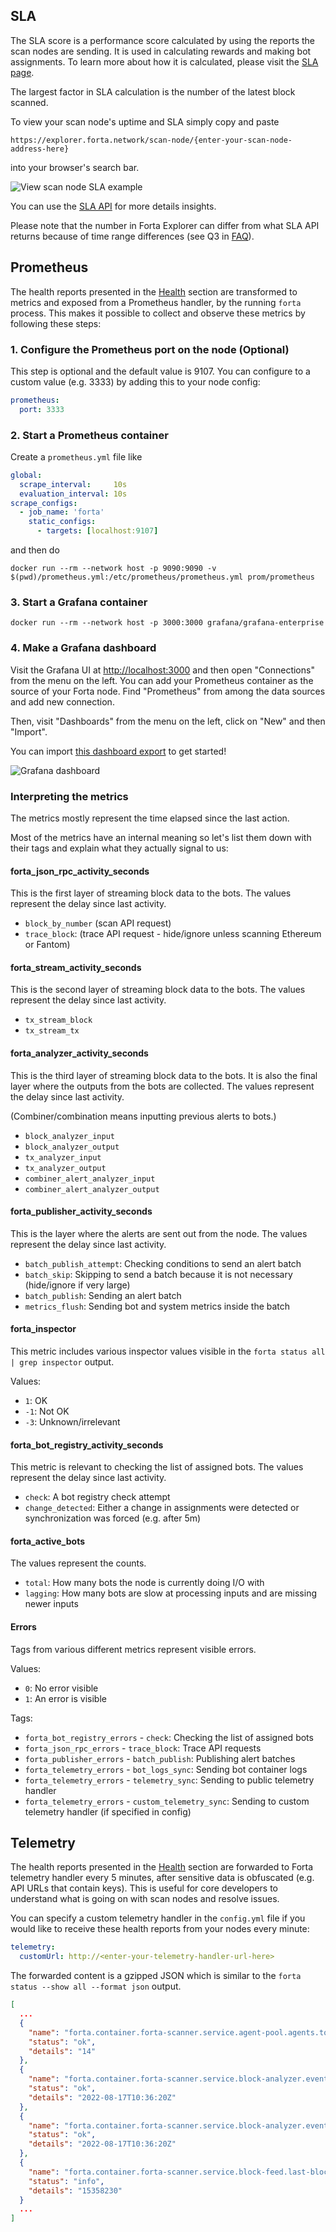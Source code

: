 ## SLA

The SLA score is a performance score calculated by using the reports the scan nodes are sending. It is used in calculating rewards and making bot assignments. To learn more about how it is calculated, please visit the [SLA page](../sla.md).

The largest factor in SLA calculation is the number of the latest block scanned.

To view your scan node's uptime and SLA simply copy and paste

```
https://explorer.forta.network/scan-node/{enter-your-scan-node-address-here}
```

into your browser's search bar.

![View scan node SLA example](../scan-node-view.png)

You can use the [SLA API](sla-api.md) for more details insights.

Please note that the number in Forta Explorer can differ from what SLA API returns because of time range differences (see Q3 in [FAQ](faq.md)).

## Prometheus

The health reports presented in the [Health](troubleshoot.md#health) section are transformed to metrics and exposed from a Prometheus handler, by the running `forta` process. This makes it possible to collect and observe these metrics by following these steps:

### 1. Configure the Prometheus port on the node (Optional)

This step is optional and the default value is 9107. You can configure to a custom value (e.g. 3333) by adding this to your node config:

```yaml
prometheus:
  port: 3333
```

### 2. Start a Prometheus container

Create a `prometheus.yml` file like

```yaml
global:
  scrape_interval:     10s
  evaluation_interval: 10s
scrape_configs:
  - job_name: 'forta'
    static_configs:
      - targets: [localhost:9107]
```

and then do

```
docker run --rm --network host -p 9090:9090 -v $(pwd)/prometheus.yml:/etc/prometheus/prometheus.yml prom/prometheus
```

### 3. Start a Grafana container

```
docker run --rm --network host -p 3000:3000 grafana/grafana-enterprise
```

### 4. Make a Grafana dashboard

Visit the Grafana UI at [http://localhost:3000](http://localhost:3000) and then open "Connections" from the menu on the left. You can add your Prometheus container as the source of your Forta node. Find "Prometheus" from among the data sources and add new connection.

Then, visit "Dashboards" from the menu on the left, click on "New" and then "Import".

You can import [this dashboard export](https://github.com/forta-network/forta-node/blob/master/grafana-dashboard.json) to get started!

![Grafana dashboard](./images/grafana.png)

### Interpreting the metrics

The metrics mostly represent the time elapsed since the last action.

Most of the metrics have an internal meaning so let's list them down with their tags and explain what they actually signal to us:

#### forta_json_rpc_activity_seconds

This is the first layer of streaming block data to the bots. The values represent the delay since last activity.

- `block_by_number` (scan API request)
- `trace_block`: (trace API request - hide/ignore unless scanning Ethereum or Fantom)

#### forta_stream_activity_seconds

This is the second layer of streaming block data to the bots. The values represent the delay since last activity.

- `tx_stream_block`
- `tx_stream_tx`

#### forta_analyzer_activity_seconds

This is the third layer of streaming block data to the bots. It is also the final layer where the outputs from the bots are collected. The values represent the delay since last activity.

(Combiner/combination means inputting previous alerts to bots.)

- `block_analyzer_input`
- `block_analyzer_output`
- `tx_analyzer_input`
- `tx_analyzer_output`
- `combiner_alert_analyzer_input`
- `combiner_alert_analyzer_output`

#### forta_publisher_activity_seconds

This is the layer where the alerts are sent out from the node. The values represent the delay since last activity.

- `batch_publish_attempt`: Checking conditions to send an alert batch
- `batch_skip`: Skipping to send a batch because it is not necessary (hide/ignore if very large)
- `batch_publish`: Sending an alert batch
- `metrics_flush`: Sending bot and system metrics inside the batch

#### forta_inspector

This metric includes various inspector values visible in the `forta status all | grep inspector` output.

Values:

- `1`: OK
- `-1`: Not OK
- `-3`: Unknown/irrelevant

#### forta_bot_registry_activity_seconds

This metric is relevant to checking the list of assigned bots. The values represent the delay since last activity.

- `check`: A bot registry check attempt
- `change_detected`: Either a change in assignments were detected or synchronization was forced (e.g. after 5m)

#### forta_active_bots

The values represent the counts.

- `total`: How many bots the node is currently doing I/O with
- `lagging`: How many bots are slow at processing inputs and are missing newer inputs

#### Errors

Tags from various different metrics represent visible errors.

Values:

- `0`: No error visible
- `1`: An error is visible

Tags:

- `forta_bot_registry_errors` - `check`: Checking the list of assigned bots
- `forta_json_rpc_errors` - `trace_block`: Trace API requests
- `forta_publisher_errors` - `batch_publish`: Publishing alert batches
- `forta_telemetry_errors` - `bot_logs_sync`: Sending bot container logs
- `forta_telemetry_errors` - `telemetry_sync`: Sending to public telemetry handler
- `forta_telemetry_errors` - `custom_telemetry_sync`: Sending to custom telemetry handler (if specified in config)

## Telemetry

The health reports presented in the [Health](troubleshoot.md#health) section are forwarded to Forta telemetry handler every 5 minutes, after sensitive data is obfuscated (e.g. API URLs that contain keys). This is useful for core developers to understand what is going on with scan nodes and resolve issues.

You can specify a custom telemetry handler in the `config.yml` file if you would like to receive these health reports from your nodes every minute:

```yaml
telemetry:
  customUrl: http://<enter-your-telemetry-handler-url-here>
```

The forwarded content is a gzipped JSON which is similar to the `forta status --show all --format json` output.

```json
[
  ...
  {
    "name": "forta.container.forta-scanner.service.agent-pool.agents.total",
    "status": "ok",
    "details": "14"
  },
  {
    "name": "forta.container.forta-scanner.service.block-analyzer.event.input.time",
    "status": "ok",
    "details": "2022-08-17T10:36:20Z"
  },
  {
    "name": "forta.container.forta-scanner.service.block-analyzer.event.output.time",
    "status": "ok",
    "details": "2022-08-17T10:36:20Z"
  },
  {
    "name": "forta.container.forta-scanner.service.block-feed.last-block",
    "status": "info",
    "details": "15358230"
  }
  ...
]
```
